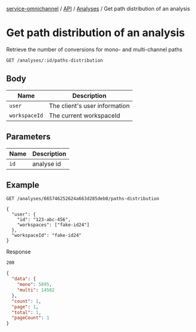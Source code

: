 [service-omnichannel](../../../../README.md) / [API](../README.md) / [Analyses](./README.md) / Get path distribution of an analysis

# Get path distribution of an analysis

Retrieve the number of conversions for mono- and multi-channel paths

```text
GET /analyses/:id/paths-distribution
```

## Body

| Name           | Description                                         |
|----------------|-----------------------------------------------------|
| `user`         | The client's user information                       |
| `workspaceId`  | The current workspaceId                             |


## Parameters

| Name           | Description                                         |
|----------------|-----------------------------------------------------|
| `id`           | analyse id                                          |

## Example

```text
GET /analyses/665746252624a663d285deb0/paths-distribution

{
  "user": {
    "id": "123-abc-456",
    "workspaces": ["fake-id24"]
  },
  "workspaceId": "fake-id24"
}
```

Response

```text
200
```

```json
{
  "data": {
    "mono": 5895,
    "multi": 14582
  },
  "count": 1,
  "page": 1,
  "total": 1,
  "pageCount": 1
}
            

```